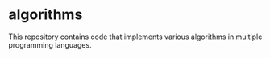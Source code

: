 # algorithms

This repository contains code that implements various algorithms in multiple programming languages.